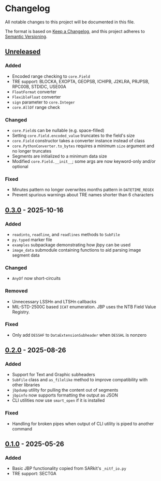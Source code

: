 # Changelog

All notable changes to this project will be documented in this file.

The format is based on [Keep a Changelog](https://keepachangelog.com/en/1.1.0/),
and this project adheres to [Semantic Versioning](https://semver.org/spec/v2.0.0.html).

## [Unreleased]

### Added
- Encoded range checking to `core.Field`
- TRE support: BLOCKA, EXOPTA, GEOPSB, ICHIPB, J2KLRA, PRJPSB, RPC00B, STDIDC, USE00A
- `FloatFormat` converter
- `FlexibleFloat` converter
- `sign` parameter to `core.Integer`
- `core.AllOf` range check

### Changed
- `core.Field`s can be nullable (e.g. space-filled)
- Setting `core.Field.encoded_value` truncates to the field's size
- `core.Field` constructor takes a converter instance instead of class
- `core.PythonConverter.to_bytes` requires a minimum `size` argument and no longer truncates
- Segments are initialized to a minimum data size
- Modified `core.Field.__init__`; some args are now keyword-only and/or optional

### Fixed
- Minutes pattern no longer overwrites months pattern in `DATETIME_REGEX`
- Prevent spurious warnings about TRE names shorter than 6 characters


## [0.3.0] - 2025-10-16

### Added
- `readinto`, `readline`, and `readlines` methods to `SubFile`
- `py.typed` marker file
- `examples` subpackage demonstrating how jbpy can be used
- `image_data` submodule containing functions to aid parsing image segment data

### Changed
- `AnyOf` now short-circuits

### Removed
- Unnecessary LSSHn and LTSHn callbacks
- MIL-STD-2500C based `ICAT` enumeration. JBP uses the NTB Field Value Registry.

### Fixed
- Only add `DESSHF` to `DataExtensionSubheader` when `DESSHL` is nonzero


## [0.2.0] - 2025-08-26

### Added
- Support for Text and Graphic subheaders
- `SubFile` class and `as_filelike` method to improve compatibility with other libraries
- `jbpdump` utility for pulling the content out of segments
- `jbpinfo` now supports formatting the output as JSON
- CLI utilities now use `smart_open` if it is installed

### Fixed
- Handling for broken pipes when output of CLI utility is piped to another command


## [0.1.0] - 2025-05-26

### Added
- Basic JBP functionality copied from SARkit's `_nitf_io.py`
- TRE support: SECTGA

[unreleased]: https://github.com/ValkyrieSystems/jbpy/compare/v0.3.0...HEAD
[0.3.0]: https://github.com/ValkyrieSystems/jbpy/compare/v0.2.0...v0.3.0
[0.2.0]: https://github.com/ValkyrieSystems/jbpy/compare/v0.1.0...v0.2.0
[0.1.0]: https://github.com/ValkyrieSystems/jbpy/releases/tag/v0.1.0
